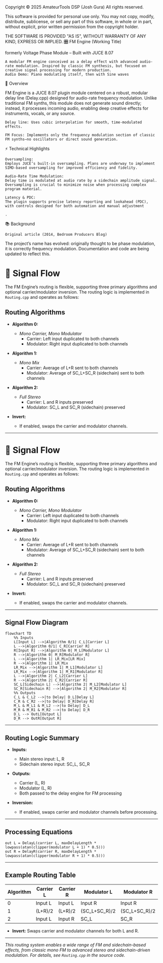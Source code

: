Copyright © 2025 AmateurTools DSP (Josh Gura)
All rights reserved.

This software is provided for personal use only.
You may not copy, modify, distribute, sublicense, or sell any part of this software, in whole or in part, without explicit, prior written permission from the copyright holder.

THE SOFTWARE IS PROVIDED "AS IS", WITHOUT WARRANTY OF ANY KIND, EXPRESS OR IMPLIED.
🎛️ FM Engine (Working Title)

formerly Voltage Phase Module – Built with JUCE 8.07

    A modular FM engine conceived as a delay effect with advanced audio-rate modulation. Inspired by classic FM synthesis, but focused on creative signal processing for modern production.
    Audio Demo: Piano modulating itself, then with Sine waves

📝 Overview

FM Engine is a JUCE 8.07 plugin module centered on a robust, modular delay line (Delay.cpp) designed for audio-rate frequency modulation. Unlike traditional FM synths, this module does not generate sound directly; instead, it processes incoming audio, enabling deep creative effects for instruments, vocals, or any source.

    Delay line: Uses cubic interpolation for smooth, time-modulated effects.

    FM Focus: Implements only the frequency modulation section of classic FM synths—no oscillators or direct sound generation.

⚡️ Technical Highlights

    Oversampling:
    Employs JUCE’s built-in oversampling. Plans are underway to implement SIMD-based oversampling for improved efficiency and fidelity.

    Audio-Rate Time Modulation:
    Delay time is modulated at audio rate by a sidechain amplitude signal. Oversampling is crucial to minimize noise when processing complex program material.

    Latency & PDC:
    The plugin supports precise latency reporting and lookahead (PDC), with controls designed for both automation and manual adjustment

    .

📚 Background

    Original article (2014, Bedroom Producers Blog)

The project’s name has evolved: originally thought to be phase modulation, it is correctly frequency modulation. Documentation and code are being updated to reflect this.
# 🔀 Signal Flow

The FM Engine’s routing is flexible, supporting three primary algorithms and optional carrier/modulator inversion. The routing logic is implemented in `Routing.cpp` and operates as follows:

## **Routing Algorithms**

- **Algorithm 0:**  
  - *Mono Carrier, Mono Modulator*  
    - Carrier: Left input duplicated to both channels  
    - Modulator: Right input duplicated to both channels

- **Algorithm 1:**  
  - *Mono Mix*  
    - Carrier: Average of L+R sent to both channels  
    - Modulator: Average of SC_L+SC_R (sidechain) sent to both channels

- **Algorithm 2:**  
  - *Full Stereo*  
    - Carrier: L and R inputs preserved  
    - Modulator: SC_L and SC_R (sidechain) preserved

- **Invert:**  
  - If enabled, swaps the carrier and modulator channels.

---

# 🔀 Signal Flow

The FM Engine’s routing is flexible, supporting three primary algorithms and optional carrier/modulator inversion. The routing logic is implemented in `Routing.cpp` and operates as follows:

## **Routing Algorithms**

- **Algorithm 0:**  
  - *Mono Carrier, Mono Modulator*  
    - Carrier: Left input duplicated to both channels  
    - Modulator: Right input duplicated to both channels

- **Algorithm 1:**  
  - *Mono Mix*  
    - Carrier: Average of L+R sent to both channels  
    - Modulator: Average of SC_L+SC_R (sidechain) sent to both channels

- **Algorithm 2:**  
  - *Full Stereo*  
    - Carrier: L and R inputs preserved  
    - Modulator: SC_L and SC_R (sidechain) preserved

- **Invert:**  
  - If enabled, swaps the carrier and modulator channels.

---

## **Signal Flow Diagram**

```
flowchart TD
    %% Inputs
    L[Input L] -->|Algorithm 0/1| C_L[Carrier L]
    L -->|Algorithm 0/1| C_R[Carrier R]
    R[Input R] -->|Algorithm 0| M_L[Modulator L]
    R -->|Algorithm 0| M_R[Modulator R]
    L -->|Algorithm 1| LR_Mix[LR Mix]
    R -->|Algorithm 1| LR_Mix
    LR_Mix -->|Algorithm 1| M_L1[Modulator L]
    LR_Mix -->|Algorithm 1| M_R1[Modulator R]
    L -->|Algorithm 2| C_L2[Carrier L]
    R -->|Algorithm 2| C_R2[Carrier R]
    SC_L[Sidechain L] -->|Algorithm 2| M_L2[Modulator L]
    SC_R[Sidechain R] -->|Algorithm 2| M_R2[Modulator R]
    %% Outputs
    C_L & C_L2 -->|to Delay| D_L[Delay L]
    C_R & C_R2 -->|to Delay| D_R[Delay R]
    M_L & M_L1 & M_L2 -->|to Delay| D_L
    M_R & M_R1 & M_R2 -->|to Delay| D_R
    D_L --> OutL[Output L]
    D_R --> OutR[Output R]
```

---

## **Routing Logic Summary**

- **Inputs:**  
  - Main stereo input: L, R  
  - Sidechain stereo input: SC_L, SC_R

- **Outputs:**  
  - Carrier (L, R)  
  - Modulator (L, R)  
  - Both passed to the delay engine for FM processing

- **Inversion:**  
  - If enabled, swaps carrier and modulator channels before processing.

---

## **Processing Equations**

```
out L = DelayL(carrier L, maxDelayLength * lowpass(atan(clipper(modulator L + 1) * 0.5)))
out R = DelayR(carrier R, maxDelayLength * lowpass(atan(clipper(modulator R + 1) * 0.5)))
```

---

## **Example Routing Table**

| Algorithm | Carrier L      | Carrier R      | Modulator L     | Modulator R    |
|-----------|---------------|---------------|----------------|---------------|
| 0         | Input L       | Input L       | Input R        | Input R       |
| 1         | (L+R)/2       | (L+R)/2       | (SC_L+SC_R)/2  | (SC_L+SC_R)/2 |
| 2         | Input L       | Input R       | SC_L           | SC_R          |

- **Invert:** Swaps carrier and modulator channels for both L and R.

---

*This routing system enables a wide range of FM and sidechain-based effects, from classic mono FM to advanced stereo and sidechain-driven modulation. For details, see `Routing.cpp` in the source code.*
```

